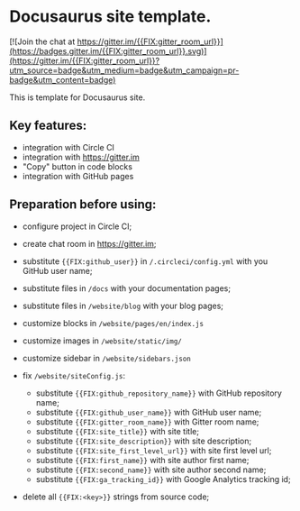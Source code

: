 # Docusaurus site template.

[![Join the chat at https://gitter.im/{{FIX:gitter_room_url}}](https://badges.gitter.im/{{FIX:gitter_room_url}}.svg)](https://gitter.im/{{FIX:gitter_room_url}}?utm_source=badge&utm_medium=badge&utm_campaign=pr-badge&utm_content=badge)

This is template for Docusaurus site.

## Key features:

- integration with Circle CI
- integration with https://gitter.im
- "Copy" button in code blocks
- integration with GitHub pages

## Preparation before using:

- configure project in Circle CI;
- create chat room in https://gitter.im;
- substitute `{{FIX:github_user}}` in `/.circleci/config.yml` with you GitHub user name;
- substitute files in `/docs` with your documentation pages;
- substitute files in `/website/blog` with your blog pages;
- customize blocks in `/website/pages/en/index.js`
- customize images in `/website/static/img/`
- customize sidebar in `/website/sidebars.json`
- fix `/website/siteConfig.js`:
    - substitute `{{FIX:github_repository_name}}` with GitHub repository name;
    - substitute `{{FIX:github_user_name}}` with GitHub user name;
    - substitute `{{FIX:gitter_room_name}}` with Gitter room name;
    - substitute `{{FIX:site_title}}` with site title;
    - substitute `{{FIX:site_description}}` with site description;
    - substitute `{{FIX:site_first_level_url}}` with site first level url;
    - substitute `{{FIX:first_name}}` with site author first name;
    - substitute `{{FIX:second_name}}` with site author second name;
    - substitute `{{FIX:ga_tracking_id}}` with Google Analytics tracking id;
    
- delete all `{{FIX:<key>}}` strings from source code;